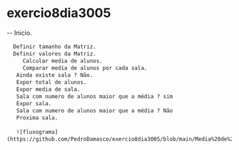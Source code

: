 # exercio8dia3005

 -- Inicio.
    
      Definir tamanho da Matriz.
      Definir valores da Matriz. 
         Calcular media de alunos.
         Comparar media de alunos por cada sala.
       Ainda existe sala ? Não.
       Expor total de alunos.
       Expor media de sala.
       Sala com numero de alunos maior que a média ? sim 
       Expor sala.
       Sala com numero de alunos maior que a média ? Não 
       Proxima sala.
       
       ![fluxograma](https://github.com/PedroDamasco/exercio8dia3005/blob/main/Media%20de%20aluno%20por%20sala%20Part.%201.jpeg)
